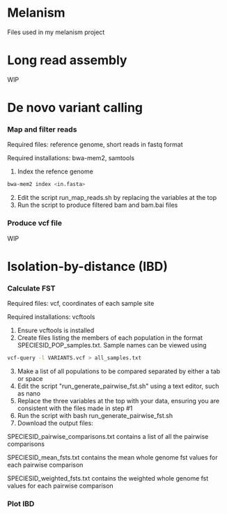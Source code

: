 # Melanism
Files used in my melanism project

# Long read assembly

WIP


# De novo variant calling

### Map and filter reads

Required files: reference genome, short reads in fastq format

Required installations: bwa-mem2, samtools

1) Index the refence genome
```bash
bwa-mem2 index <in.fasta>
```
2) Edit the script run_map_reads.sh by replacing the variables at the top
3) Run the script to produce filtered bam and bam.bai files

### Produce vcf file

WIP

# Isolation-by-distance (IBD)

### Calculate FST

Required files: vcf, coordinates of each sample site

Required installations: vcftools

1) Ensure vcftools is installed
2) Create files listing the members of each population in the format SPECIESID_POP_samples.txt. Sample names can be viewed using
```bash
vcf-query -l VARIANTS.vcf > all_samples.txt
```
3) Make a list of all populations to be compared separated by either a tab or space
4) Edit the script "run_generate_pairwise_fst.sh" using a text editor, such as nano
5) Replace the three variables at the top with your data, ensuring you are consistent with the files made in step #1
6) Run the script with bash run_generate_pairwise_fst.sh
7) Download the output files:

SPECIESID_pairwise_comparisons.txt contains a list of all the pairwise comparisons

SPECIESID_mean_fsts.txt contains the mean whole genome fst values for each pairwise comparison

SPECIESID_weighted_fsts.txt contains the weighted whole genome fst values for each pairwise comparison

### Plot IBD
